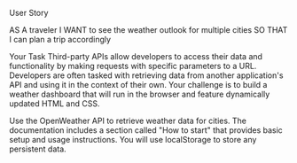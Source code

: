 User Story

AS A traveler
I WANT to see the weather outlook for multiple cities
SO THAT I can plan a trip accordingly

Your Task
Third-party APIs allow developers to access their data and functionality by making requests with specific parameters to a URL. 
Developers are often tasked with retrieving data from another application's API and using it in the context of their own. 
Your challenge is to build a weather dashboard that will run in the browser and feature dynamically updated HTML and CSS.

Use the OpenWeather API to retrieve weather data for cities. The documentation includes a section called "How to start" that 
provides basic setup and usage instructions. You will use localStorage to store any persistent data.